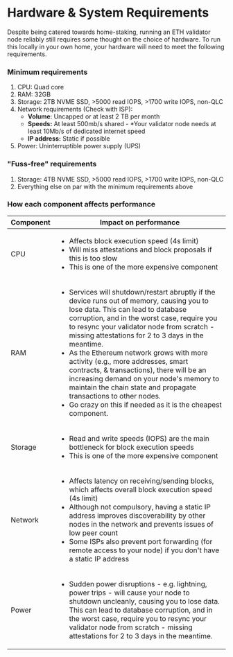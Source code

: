 # Hardware & System Requirements

Despite being catered towards home-staking, running an ETH validator node reliably still requires some thought on the choice of hardware. To run this locally in your own home, your hardware will need to meet the following requirements.

### Minimum requirements <a href="#minimum-requirements" id="minimum-requirements"></a>

1. CPU: Quad core
2. RAM: 32GB
3. Storage: 2TB NVME SSD, >5000 read IOPS, >1700 write IOPS, non-QLC
4. Network requirements (Check with ISP):
   * **Volume**: Uncapped or at least 2 TB per month
   * **Speeds:** At least 500mb/s shared - \*Your validator node needs at least 10Mb/s of dedicated internet speed
   * **IP address:** Static if possible
5. Power: Uninterruptible power supply (UPS)

### "Fuss-free" requirements <a href="#fuss-free-requirements" id="fuss-free-requirements"></a>

1. Storage: 4TB NVME SSD, >5000 read IOPS, >1700 write IOPS, non-QLC
2. Everything else on par with the minimum requirements above

### How each component affects performance <a href="#how-each-component-affects-performance" id="how-each-component-affects-performance"></a>

| Component | Impact on performance                                                                                                                                                                                                                                                                                                                                                                                                                                                                                                                                                                                                        |
| --------- | ---------------------------------------------------------------------------------------------------------------------------------------------------------------------------------------------------------------------------------------------------------------------------------------------------------------------------------------------------------------------------------------------------------------------------------------------------------------------------------------------------------------------------------------------------------------------------------------------------------------------------- |
| CPU       | <ul><li>Affects block execution speed (4s limit)</li><li>Will miss attestations and block proposals if this is too slow</li><li>This is one of the more expensive component</li></ul>                                                                                                                                                                                                                                                                                                                                                                                                                                        |
| RAM       | <ul><li>Services will shutdown/restart abruptly if the device runs out of memory, causing you to lose data. This can lead to database corruption, and in the worst case, require you to resync your validator node from scratch - missing attestations for 2 to 3 days in the meantime.</li><li>As the Ethereum network grows with more activity (e.g., more addresses, smart contracts, &#x26; transactions), there will be an increasing demand on your node's memory to maintain the chain state and propagate transactions to other nodes.</li><li>Go crazy on this if needed as it is the cheapest component.</li></ul> |
| Storage   | <ul><li>Read and write speeds (IOPS) are the main bottleneck for block execution speeds</li><li>This is one of the more expensive component</li></ul>                                                                                                                                                                                                                                                                                                                                                                                                                                                                        |
| Network   | <ul><li>Affects latency on receiving/sending blocks, which affects overall block execution speed (4s limit)</li><li>Although not compulsory, having a static IP address improves discoverability by other nodes in the network and prevents issues of low peer count</li><li>Some ISPs also prevent port forwarding (for remote access to your node) if you don't have a static IP address</li></ul>                                                                                                                                                                                                                         |
| Power     | <ul><li>Sudden power disruptions - e.g. lightning, power trips - will cause your node to shutdown uncleanly, causing you to lose data. This can lead to database corruption, and in the worst case, require you to resync your validator node from scratch - missing attestations for 2 to 3 days in the meantime.</li></ul>                                                                                                                                                                                                                                                                                                 |
